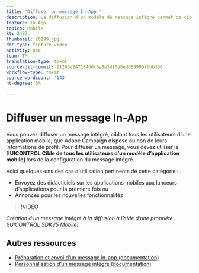 ```yaml
---
title: 'Diffuser un message In-App '
description: La diffusion d’un modèle de message intégré permet de cible à tous les utilisateurs de votre application mobile avec Adobe Campaign Standard (ACS).
feature: In-App
topics: Mobile
kt: 2497
thumbnail: 26199.jpg
doc-type: feature video
activity: use
team: TM
translation-type: tm+mt
source-git-commit: 11263e247184ddc6a8e3df6a8ed0899907fbb366
workflow-type: tm+mt
source-wordcount: '143'
ht-degree: 6%

---
```



# Diffuser un message In-App

Vous pouvez diffuser un message intégré, ciblant tous les utilisateurs d’une application mobile, que Adobe Campaign dispose ou non de leurs informations de profil. Pour diffuser un message, vous devez utiliser la **[!UICONTROL Cible de tous les utilisateurs d’un modèle d’application mobile]** lors de la configuration du message intégré.

Voici quelques-uns des cas d&#39;utilisation pertinents de cette catégorie :

* Envoyez des didacticiels sur les applications mobiles aux lanceurs d’applications pour la première fois ou
* Annonces pour les nouvelles fonctionnalités

>[!VIDEO](https://video.tv.adobe.com/v/26199?quality=12)

*Création d’un message intégré à la diffusion à l’aide d’une propriété  [!UICONTROL SDKV5 Mobile]*

## Autres ressources

* [Préparation et envoi d’un message in-app (documentation)](https://docs.adobe.com/content/help/en/campaign-standard/using/communication-channels/in-app-messaging/preparing-and-sending-an-in-app-message.html)
* [Personnalisation d’un message intégré (documentation)](https://docs.adobe.com/content/help/en/campaign-standard/using/communication-channels/in-app-messaging/customizing-an-in-app-message.html)
